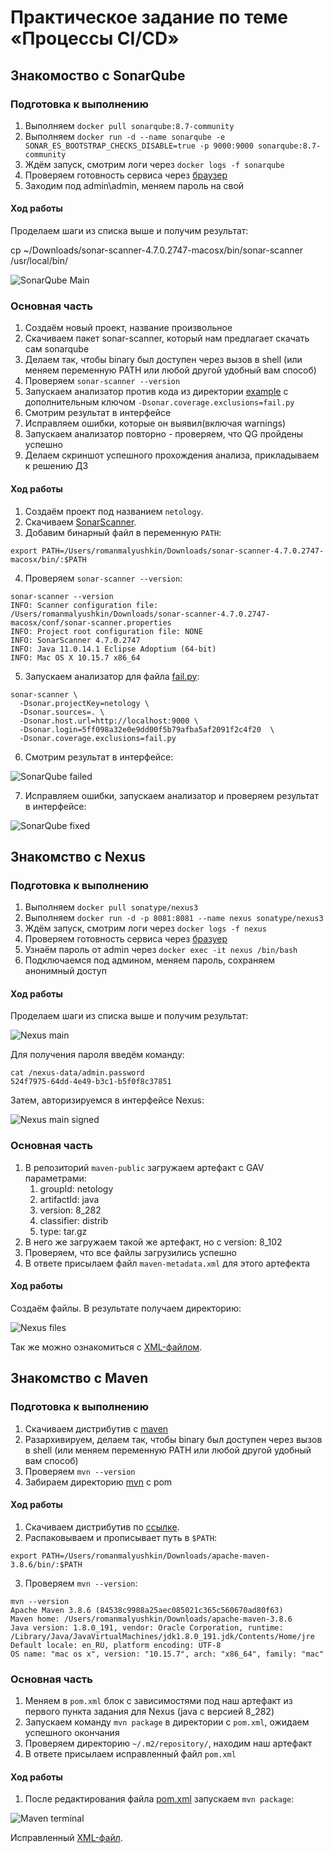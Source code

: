 # Практическое задание по теме «Процессы CI/CD»

## Знакомоство с SonarQube

### Подготовка к выполнению

1. Выполняем `docker pull sonarqube:8.7-community`
2. Выполняем `docker run -d --name sonarqube -e SONAR_ES_BOOTSTRAP_CHECKS_DISABLE=true -p 9000:9000 sonarqube:8.7-community`
3. Ждём запуск, смотрим логи через `docker logs -f sonarqube`
4. Проверяем готовность сервиса через [браузер](http://localhost:9000)
5. Заходим под admin\admin, меняем пароль на свой

#### Ход работы

Проделаем шаги из списка выше и получим результат:

cp ~/Downloads/sonar-scanner-4.7.0.2747-macosx/bin/sonar-scanner /usr/local/bin/

![SonarQube Main](img/SonarQube-main.png)

### Основная часть

1. Создаём новый проект, название произвольное
2. Скачиваем пакет sonar-scanner, который нам предлагает скачать сам sonarqube
3. Делаем так, чтобы binary был доступен через вызов в shell (или меняем переменную PATH или любой другой удобный вам способ)
4. Проверяем `sonar-scanner --version`
5. Запускаем анализатор против кода из директории [example](./example) с дополнительным ключом `-Dsonar.coverage.exclusions=fail.py`
6. Смотрим результат в интерфейсе
7. Исправляем ошибки, которые он выявил(включая warnings)
8. Запускаем анализатор повторно - проверяем, что QG пройдены успешно
9. Делаем скриншот успешного прохождения анализа, прикладываем к решению ДЗ

#### Ход работы

1. Создаём проект под названием `netology`.
2. Скачиваем [SonarScanner](https://binaries.sonarsource.com/Distribution/sonar-scanner-cli/sonar-scanner-cli-4.7.0.2747-macosx.zip).
3. Добавим бинарный файл в переменную `PATH`:

```shell
export PATH=/Users/romanmalyushkin/Downloads/sonar-scanner-4.7.0.2747-macosx/bin/:$PATH
```

4. Проверяем `sonar-scanner --version`:

```shell
sonar-scanner --version
INFO: Scanner configuration file: /Users/romanmalyushkin/Downloads/sonar-scanner-4.7.0.2747-macosx/conf/sonar-scanner.properties
INFO: Project root configuration file: NONE
INFO: SonarScanner 4.7.0.2747
INFO: Java 11.0.14.1 Eclipse Adoptium (64-bit)
INFO: Mac OS X 10.15.7 x86_64
```

5. Запускаем анализатор для файла [fail.py](example/fail.py):

```shell
sonar-scanner \
  -Dsonar.projectKey=netology \
  -Dsonar.sources=. \
  -Dsonar.host.url=http://localhost:9000 \
  -Dsonar.login=5ff098a32e0e9dd00f5b79afba5af2091f2c4f20  \
  -Dsonar.coverage.exclusions=fail.py
```

6. Смотрим результат в интерфейсе:

![SonarQube failed](img/SonarQube-failed.png)

7. Исправляем ошибки, запускаем анализатор и проверяем результат в интерфейсе:

![SonarQube fixed](img/SonarQube-fixed.png)

## Знакомство с Nexus

### Подготовка к выполнению

1. Выполняем `docker pull sonatype/nexus3`
2. Выполняем `docker run -d -p 8081:8081 --name nexus sonatype/nexus3`
3. Ждём запуск, смотрим логи через `docker logs -f nexus`
4. Проверяем готовность сервиса через [бразуер](http://localhost:8081)
5. Узнаём пароль от admin через `docker exec -it nexus /bin/bash`
6. Подключаемся под админом, меняем пароль, сохраняем анонимный доступ

#### Ход работы

Проделаем шаги из списка выше и получим результат:

![Nexus main](img/Nexus-main.png)

Для получения пароля введём команду:

```shell
cat /nexus-data/admin.password
524f7975-64dd-4e49-b3c1-b5f0f8c37851
```

Затем, авторизируемся в интерфейсе Nexus:

![Nexus main signed](img/Nexus-main-signed.png)

### Основная часть

1. В репозиторий `maven-public` загружаем артефакт с GAV параметрами:
   1. groupId: netology
   2. artifactId: java
   3. version: 8_282
   4. classifier: distrib
   5. type: tar.gz
2. В него же загружаем такой же артефакт, но с version: 8_102
3. Проверяем, что все файлы загрузились успешно
4. В ответе присылаем файл `maven-metadata.xml` для этого артефекта

#### Ход работы

Создаём файлы. В результате получаем директорию:

![Nexus files](img/Nexus-files.png)

Так же можно ознакомиться с [XML-файлом](nexus/maven-metadata.xml).

## Знакомство с Maven

### Подготовка к выполнению

1. Скачиваем дистрибутив с [maven](https://maven.apache.org/download.cgi)
2. Разархивируем, делаем так, чтобы binary был доступен через вызов в shell (или меняем переменную PATH или любой другой удобный вам способ)
3. Проверяем `mvn --version`
4. Забираем директорию [mvn](./mvn) с pom

#### Ход работы

1. Скачиваем дистрибутив по [ссылке](https://dlcdn.apache.org/maven/maven-3/3.8.6/binaries/apache-maven-3.8.6-bin.tar.gz). 
2. Распаковываем и прописывает путь в `$PATH`:

```shell
export PATH=/Users/romanmalyushkin/Downloads/apache-maven-3.8.6/bin/:$PATH
```

3. Проверяем `mvn --version`:

```shell
mvn --version
Apache Maven 3.8.6 (84538c9988a25aec085021c365c560670ad80f63)
Maven home: /Users/romanmalyushkin/Downloads/apache-maven-3.8.6
Java version: 1.8.0_191, vendor: Oracle Corporation, runtime: /Library/Java/JavaVirtualMachines/jdk1.8.0_191.jdk/Contents/Home/jre
Default locale: en_RU, platform encoding: UTF-8
OS name: "mac os x", version: "10.15.7", arch: "x86_64", family: "mac"
```

### Основная часть

1. Меняем в `pom.xml` блок с зависимостями под наш артефакт из первого пункта задания для Nexus (java с версией 8_282)
2. Запускаем команду `mvn package` в директории с `pom.xml`, ожидаем успешного окончания
3. Проверяем директорию `~/.m2/repository/`, находим наш артефакт
4. В ответе присылаем исправленный файл `pom.xml`

#### Ход работы

1. После редактирования файла [pom.xml](mvn/pom.xml) запускаем `mvn package`:

![Maven terminal](img/Maven-terminal.png)

Исправленный [XML-файл](mvn/pom.xml).
